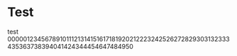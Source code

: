 # Test
test
000001234567891011121314151617181920212223242526272829303132333435363738394041424344454647484950